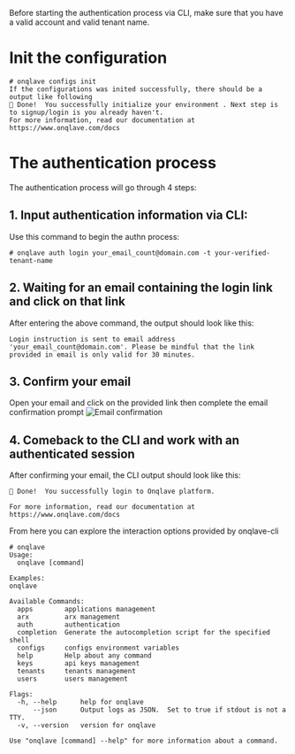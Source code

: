 Before starting the authentication process via CLI, make sure that you have a valid account and valid tenant name.

# Init the configuration

```
# onqlave configs init
If the configurations was inited successfully, there should be a output like following
🎉 Done!  You successfully initialize your environment . Next step is to signup/login is you already haven't.                                                                                                             
For more information, read our documentation at https://www.onqlave.com/docs 
```
# The authentication process
The authentication process will go through 4 steps:

## 1. Input authentication information via CLI:

Use this command to begin the authn process:

```
# onqlave auth login your_email_count@domain.com -t your-verified-tenant-name
```

## 2. Waiting for an email containing the login link and click on that link

After entering the above command, the output should look like this:
```
Login instruction is sent to email address 'your_email_count@domain.com'. Please be mindful that the link provided in email is only valid for 30 minutes.
```

## 3. Confirm your email
Open your email and click on the provided link then complete the email confirmation prompt
![Email confirmation](https://t36712295.p.clickup-attachments.com/t36712295/629391bb-7432-442c-9dd0-f24f91cbae7b/image.png)

## 4. Comeback to the CLI and work with an authenticated session
After confirming your email, the CLI output should look like this:
```
🎉 Done!  You successfully login to Onqlave platform. 
                                                      
For more information, read our documentation at https://www.onqlave.com/docs

```

From here you can explore the interaction options provided by onqlave-cli
```
# onqlave
Usage:
  onqlave [command]

Examples:
onqlave

Available Commands:
  apps        applications management
  arx         arx management
  auth        authentication
  completion  Generate the autocompletion script for the specified shell
  configs     configs environment variables
  help        Help about any command
  keys        api keys management
  tenants     tenants management
  users       users management

Flags:
  -h, --help      help for onqlave
      --json      Output logs as JSON.  Set to true if stdout is not a TTY.
  -v, --version   version for onqlave

Use "onqlave [command] --help" for more information about a command.
```
